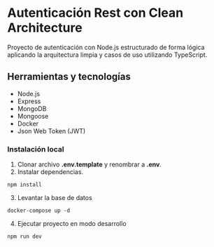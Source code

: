 # Autenticación Rest con Clean Architecture 

Proyecto de autenticación con Node.js estructurado de forma lógica aplicando la arquitectura limpia y casos de uso utilizando TypeScript.

## Herramientas y tecnologías
- Node.js
- Express
- MongoDB
- Mongoose
- Docker
- Json Web Token (JWT)

### Instalación local

1. Clonar archivo **.env.template** y renombrar a **.env**.
2. Instalar dependencias.
```
npm install
```
3. Levantar la base de datos
```
docker-compose up -d
```

4. Ejecutar proyecto en modo desarrollo
```
npm run dev
```



